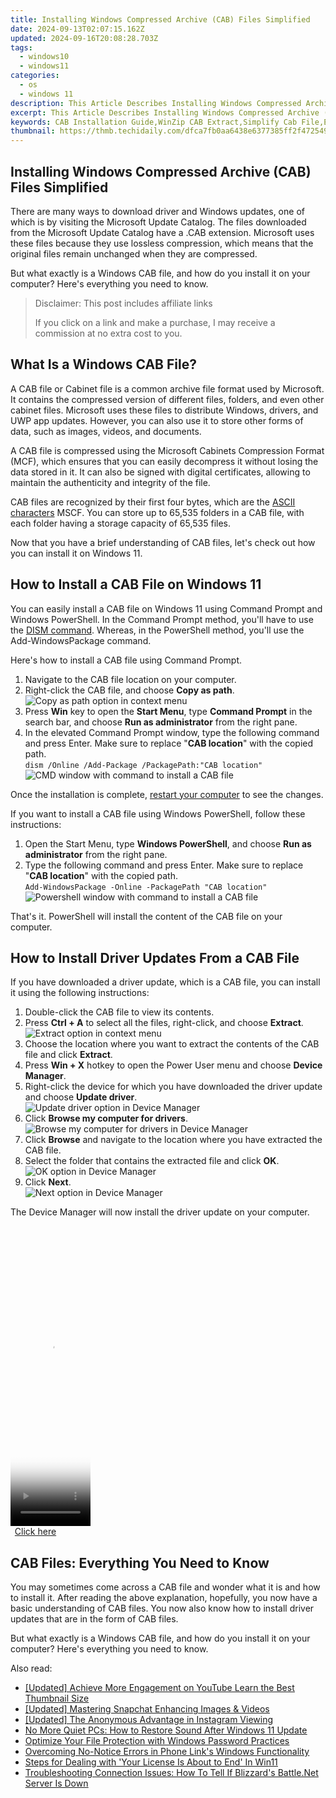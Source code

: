 ```yaml
---
title: Installing Windows Compressed Archive (CAB) Files Simplified
date: 2024-09-13T02:07:15.162Z
updated: 2024-09-16T20:08:28.703Z
tags:
  - windows10
  - windows11
categories:
  - os
  - windows 11
description: This Article Describes Installing Windows Compressed Archive (CAB) Files Simplified
excerpt: This Article Describes Installing Windows Compressed Archive (CAB) Files Simplified
keywords: CAB Installation Guide,WinZip CAB Extract,Simplify Cab File,Easy CabFile Setup,Archive File Windows,Cabfile ManageTool,Streamlined CabArchive
thumbnail: https://thmb.techidaily.com/dfca7fb0aa6438e6377385ff2f472549907a4325f08f8d8aadbe962a7502b81d.jpg
---
```


## Installing Windows Compressed Archive (CAB) Files Simplified

 There are many ways to download driver and Windows updates, one of which is by visiting the Microsoft Update Catalog. The files downloaded from the Microsoft Update Catalog have a .CAB extension. Microsoft uses these files because they use lossless compression, which means that the original files remain unchanged when they are compressed.

 But what exactly is a Windows CAB file, and how do you install it on your computer? Here's everything you need to know.

>  Disclaimer: This post includes affiliate links
>
>  If you click on a link and make a purchase, I may receive a commission at no extra cost to you.
>

## What Is a Windows CAB File?

 A CAB file or Cabinet file is a common archive file format used by Microsoft. It contains the compressed version of different files, folders, and even other cabinet files. Microsoft uses these files to distribute Windows, drivers, and UWP app updates. However, you can also use it to store other forms of data, such as images, videos, and documents.

 A CAB file is compressed using the Microsoft Cabinets Compression Format (MCF), which ensures that you can easily decompress it without losing the data stored in it. It can also be signed with digital certificates, allowing to maintain the authenticity and integrity of the file.

 CAB files are recognized by their first four bytes, which are the [ASCII characters](https://www.makeuseof.com/what-is-ascii-text/) MSCF. You can store up to 65,535 folders in a CAB file, with each folder having a storage capacity of 65,535 files.

 Now that you have a brief understanding of CAB files, let's check out how you can install it on Windows 11\.

## How to Install a CAB File on Windows 11

 You can easily install a CAB file on Windows 11 using Command Prompt and Windows PowerShell. In the Command Prompt method, you'll have to use the [DISM command](https://www.makeuseof.com/difference-between-chkdsk-sfc-and-dism-in-windows-10/). Whereas, in the PowerShell method, you'll use the Add-WindowsPackage command.

 Here's how to install a CAB file using Command Prompt.

1. Navigate to the CAB file location on your computer.
2. Right-click the CAB file, and choose **Copy as path**.  
![Copy as path option in context menu](https://static1.makeuseofimages.com/wordpress/wp-content/uploads/2023/09/copy-as-path-option.jpg)
3. Press **Win** key to open the **Start Menu**, type **Command Prompt** in the search bar, and choose **Run as administrator** from the right pane.
4. In the elevated Command Prompt window, type the following command and press Enter. Make sure to replace "**CAB location**" with the copied path.  
`dism /Online /Add-Package /PackagePath:"CAB location"`  
![CMD window with command to install a CAB file](https://static1.makeuseofimages.com/wordpress/wp-content/uploads/2023/09/cmd-window.jpg)

 Once the installation is complete, [restart your computer](https://www.makeuseof.com/windows-restart-methods/) to see the changes.

 If you want to install a CAB file using Windows PowerShell, follow these instructions:

1. Open the Start Menu, type **Windows PowerShell**, and choose **Run as administrator** from the right pane.
2. Type the following command and press Enter. Make sure to replace "**CAB location**" with the copied path.  
`Add-WindowsPackage -Online -PackagePath "CAB location"  
`  
![Powershell window with command to install a CAB file](https://static1.makeuseofimages.com/wordpress/wp-content/uploads/2023/09/powershell-window.jpg)

 That's it. PowerShell will install the content of the CAB file on your computer.

## How to Install Driver Updates From a CAB File

 If you have downloaded a driver update, which is a CAB file, you can install it using the following instructions:

1. Double-click the CAB file to view its contents.
2. Press **Ctrl + A** to select all the files, right-click, and choose **Extract**.  
![Extract option in context menu](https://static1.makeuseofimages.com/wordpress/wp-content/uploads/2023/09/extract-option.jpg)
3. Choose the location where you want to extract the contents of the CAB file and click **Extract**.
4. Press **Win + X** hotkey to open the Power User menu and choose **Device Manager**.
5. Right-click the device for which you have downloaded the driver update and choose **Update driver**.  
![Update driver option in Device Manager](https://static1.makeuseofimages.com/wordpress/wp-content/uploads/2023/09/update-driver.jpg)
6. Click **Browse my computer for drivers**.  
![Browse my computer for drivers in Device Manager](https://static1.makeuseofimages.com/wordpress/wp-content/uploads/2023/09/browse-my-computer-for-drivers.jpg)
7. Click **Browse** and navigate to the location where you have extracted the CAB file.
8. Select the folder that contains the extracted file and click **OK**.  
![OK option in Device Manager](https://static1.makeuseofimages.com/wordpress/wp-content/uploads/2023/09/ok-option.jpg)
9. Click **Next**.  
![Next option in Device Manager](https://static1.makeuseofimages.com/wordpress/wp-content/uploads/2023/09/next-option.jpg)

 The Device Manager will now install the driver update on your computer.

<!-- affiliate ads begin -->
<span id="1975636">
					<video width="128" height="480" style="cursor:pointer"
           poster="//a.impactradius-go.com/display-clicktoplayimage/1975636.png"
           onclick="if(!this.playClicked){this.play();this.setAttribute('controls',true);this.playClicked=true;}">
	   <source src="//a.impactradius-go.com/display-ad/22993-1975636">
	   <img src="//a.impactradius-go.com/display-clicktoplayimage/1975636.png" style="border: none; height: 100%; width: 100%; object-fit: contain">
	</video>
	<div style="width:80px;text-align:center"><a href="javascript:window.open(decodeURIComponent('https%3A%2F%2Fhomestyler.sjv.io%2Fc%2F5597632%2F1975636%2F22993'), '_blank');void(0);">Click here</a></div>
</span>
<img height="0" width="0" src="https://imp.pxf.io/i/5597632/1975636/22993" style="position:absolute;visibility:hidden;" border="0" />
<!-- affiliate ads end -->

## CAB Files: Everything You Need to Know

 You may sometimes come across a CAB file and wonder what it is and how to install it. After reading the above explanation, hopefully, you now have a basic understanding of CAB files. You now also know how to install driver updates that are in the form of CAB files.

 But what exactly is a Windows CAB file, and how do you install it on your computer? Here's everything you need to know.

<span class="atpl-alsoreadstyle">Also read:</span>
<div><ul>
<li><a href="https://youtube-docs.techidaily.com/ed-achieve-more-engagement-on-youtube-learn-the-best-thumbnail-size/"><u>[Updated] Achieve More Engagement on YouTube Learn the Best Thumbnail Size</u></a></li>
<li><a href="https://extra-skills.techidaily.com/updated-mastering-snapchat-enhancing-images-and-videos/"><u>[Updated] Mastering Snapchat Enhancing Images & Videos</u></a></li>
<li><a href="https://instagram-clips.techidaily.com/updated-the-anonymous-advantage-in-instagram-viewing/"><u>[Updated] The Anonymous Advantage in Instagram Viewing</u></a></li>
<li><a href="https://sound-issues.techidaily.com/no-more-quiet-pcs-how-to-restore-sound-after-windows-11-update/"><u>No More Quiet PCs: How to Restore Sound After Windows 11 Update</u></a></li>
<li><a href="https://win11.techidaily.com/optimize-your-file-protection-with-windows-password-practices/"><u>Optimize Your File Protection with Windows Password Practices</u></a></li>
<li><a href="https://win11.techidaily.com/overcoming-no-notice-errors-in-phone-links-windows-functionality/"><u>Overcoming No-Notice Errors in Phone Link's Windows Functionality</u></a></li>
<li><a href="https://win11.techidaily.com/steps-for-dealing-with-your-license-is-about-to-end-in-win11/"><u>Steps for Dealing with 'Your License Is About to End' In Win11</u></a></li>
<li><a href="https://tech-recovery.techidaily.com/troubleshooting-connection-issues-how-to-tell-if-blizzards-battlenet-server-is-down/"><u>Troubleshooting Connection Issues: How To Tell If Blizzard's Battle.Net Server Is Down</u></a></li>
</ul></div>

<ins class="adsbygoogle"
      style="display:block"
      data-ad-client="ca-pub-7571918770474297"
      data-ad-slot="8358498916"
      data-ad-format="auto"
      data-full-width-responsive="true"></ins>
    
